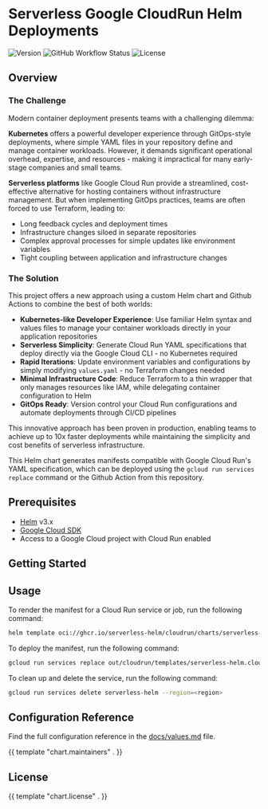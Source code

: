# Serverless Google CloudRun Helm Deployments

![Version](https://img.shields.io/github/v/release/serverless-helm/cloudrun)
![GitHub Workflow Status](https://img.shields.io/github/actions/workflow/status/serverless-helm/cloudrun/release.yaml)
![License](https://img.shields.io/github/license/serverless-helm/cloudrun)

## Overview

### The Challenge

Modern container deployment presents teams with a challenging dilemma:

**Kubernetes** offers a powerful developer experience through GitOps-style deployments, where simple YAML files in your repository define and manage container workloads. However, it demands significant operational overhead, expertise, and resources - making it impractical for many early-stage companies and small teams.

**Serverless platforms** like Google Cloud Run provide a streamlined, cost-effective alternative for hosting containers without infrastructure management. But when implementing GitOps practices, teams are often forced to use Terraform, leading to:

- Long feedback cycles and deployment times
- Infrastructure changes siloed in separate repositories
- Complex approval processes for simple updates like environment variables
- Tight coupling between application and infrastructure changes

### The Solution

This project offers a new approach using a custom Helm chart and Github Actions to combine the best of both worlds:

- **Kubernetes-like Developer Experience**: Use familiar Helm syntax and values files to manage your container workloads directly in your application repositories
- **Serverless Simplicity**: Generate Cloud Run YAML specifications that deploy directly via the Google Cloud CLI - no Kubernetes required
- **Rapid Iterations**: Update environment variables and configurations by simply modifying `values.yaml` - no Terraform changes needed
- **Minimal Infrastructure Code**: Reduce Terraform to a thin wrapper that only manages resources like IAM, while delegating container configuration to Helm
- **GitOps Ready**: Version control your Cloud Run configurations and automate deployments through CI/CD pipelines

This innovative approach has been proven in production, enabling teams to achieve up to 10x faster deployments while maintaining the simplicity and cost benefits of serverless infrastructure.

This Helm chart generates manifests compatible with Google Cloud Run's YAML specification, which can be deployed using the `gcloud run services replace` command or the Github Action from this repository.

## Prerequisites

- [Helm](https://helm.sh/) v3.x
- [Google Cloud SDK](https://cloud.google.com/sdk/docs/install)
- Access to a Google Cloud project with Cloud Run enabled

## Getting Started

## Usage

To render the manifest for a Cloud Run service or job, run the following command:

```bash
helm template oci://ghcr.io/serverless-helm/cloudrun/charts/serverless-helm-cloudrun -f values.yaml > cloudrun_manifest.yaml
```

To deploy the manifest, run the following command:

```bash
gcloud run services replace out/cloudrun/templates/serverless-helm.cloudrun.yaml --region=<region>
```

To clean up and delete the service, run the following command:

```bash
gcloud run services delete serverless-helm --region=<region>
```

## Configuration Reference

Find the full configuration reference in the [docs/values.md](./docs/values.md) file.

{{ template "chart.maintainers" . }}

## License

{{ template "chart.license" . }}
